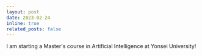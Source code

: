 ```yaml
---
layout: post
date: 2023-02-24 
inline: true
related_posts: false
---
```


I am starting a Master's course in Artificial Intelligence at Yonsei University!

